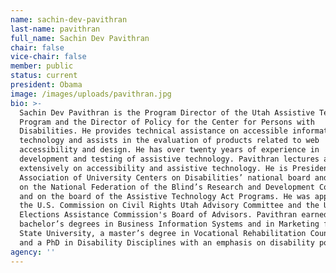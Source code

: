 ```yaml
---
name: sachin-dev-pavithran
last-name: pavithran
full_name: Sachin Dev Pavithran
chair: false
vice-chair: false
member: public
status: current
president: Obama
image: /images/uploads/pavithran.jpg
bio: >-
  Sachin Dev Pavithran is the Program Director of the Utah Assistive Technology
  Program and the Director of Policy for the Center for Persons with
  Disabilities. He provides technical assistance on accessible information
  technology and assists in the evaluation of products related to web
  accessibility and design. He has over twenty years of experience in
  development and testing of assistive technology. Pavithran lectures and trains
  extensively on accessibility and assistive technology. He is President of the
  Association of University Centers on Disabilities’ national board and served
  on the National Federation of the Blind’s Research and Development Committee
  and on the board of the Assistive Technology Act Programs. He was appointed to
  the U.S. Commission on Civil Rights Utah Advisory Committee and the U.S.
  Elections Assistance Commission's Board of Advisors. Pavithran earned
  bachelor’s degrees in Business Information Systems and in Marketing from Utah
  State University, a master’s degree in Vocational Rehabilitation Counseling,
  and a PhD in Disability Disciplines with an emphasis on disability policy.  
agency: ''
---
```


